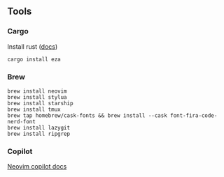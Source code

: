 ## Tools

### Cargo
Install rust ([docs](https://www.rust-lang.org/tools/install))
```shell
cargo install eza
```

### Brew
```shell
brew install neovim
brew install stylua
brew install starship
brew install tmux
brew tap homebrew/cask-fonts && brew install --cask font-fira-code-nerd-font
brew install lazygit
brew install ripgrep
```

### Copilot
[Neovim copilot docs](https://github.com/github/copilot.vim?tab=readme-ov-file#getting-started)
